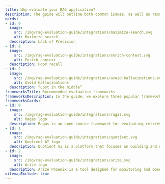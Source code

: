 ```yaml
---
title: Why evaluate your RAG application?
description: The guide will outline both common issues, as well as recommendations to avoid these pitfalls.
cards:
- id: 0
  image:
    src: /img/rag-evaluation-guide/integrations/maximize-search.svg
    alt: Maximize search
  description: Lack of Precision
- id: 1
  image:
    src: /img/rag-evaluation-guide/integrations/enrich-context.svg
    alt: Enrich context
  description: Poor recall
- id: 2
  image:
    src: /img/rag-evaluation-guide/integrations/avoid-hallucinations.svg
    alt: Avoid hallucinations
  description: “Lost in the middle”
frameworksTitle: Recommended evaluation frameworks
frameworksDescription: In the guide, we explore three popular frameworks that can help simplify your evaluation process.
frameworksCards:
- id: 0
  image:
    src: /img/rag-evaluation-guide/integrations/ragas.svg
    alt: Ragas logo
  description: Ragas is an open-source framework for evaluating retrieval augmented generation systems.
- id: 1
  image:
    src: /img/rag-evaluation-guide/integrations/quotient.svg
    alt: Quotient AI logo
  description: Quotient AI is a platform that focuses on building and deploying RAG systems.
- id: 2
  image:
    src: /img/rag-evaluation-guide/integrations/arize.svg
    alt: Arize logo
  description: Arize Phoenix is a tool designed for monitoring and observability in AI systems, including RAG pipelines.
sitemapExclude: true
---
```

